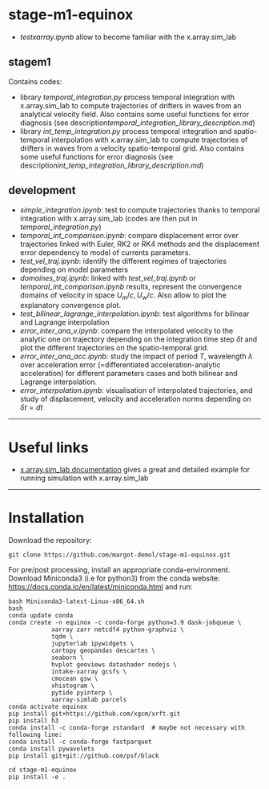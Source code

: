 # stage-m1-equinox

* *testxarray.ipynb* allow to become familiar with the x.array.sim_lab

## stagem1
Contains codes: 
* library *temporal_integration.py* process temporal integration with x.array.sim_lab to compute trajectories of drifters in waves  from an analytical velocity field. Also contains some useful functions for error diagnosis (see description*temporal_integration_library_description.md*)
* library *int_temp_integration.py* process temporal integration and spatio-temporal interpolation with x.array.sim_lab to compute trajectories of drifters in waves from a velocity spatio-temporal grid. Also contains some useful functions for error diagnosis (see description*int_temp_integration_library_description.md*)

## development
* *simple_integration.ipynb*: test to compute trajectories thanks to temporal integration with x.array.sim_lab (codes are then put in *temporal_integration.py*)
* *temporal_int_comparison.ipynb*: compare displacement error over trajectories linked with Euler, RK2 or RK4 methods and the displacement error dependency to model of currents parameters.
* *test_vel_traj.ipynb*: identify the different regimes of trajectories depending on model parameters
* *domaines_traj.ipynb*: linked with *test_vel_traj.ipynb* or *temporal_int_comparison.ipynb* results, represent the convergence domains of velocity in space $U_m/c, U_w/c$. Also allow to plot the explanatory convergence plot.
* *test_bilinear_lagrange_interpolation.ipynb*: test algorithms for bilinear and Lagrange interpolation 
* *error_inter_ana_v.ipynb*: compare the interpolated velocity to the analytic one on trajectory depending on the integration time step $\delta t$ and plot the different trajectories on the spatio-temporal grid.
* *error_inter_ana_acc.ipynb*: study the impact of period $T$, wavelength $\lambda$ over acceleration error (=differentiated acceleration-analytic acceleration) for different parameters cases and both bilinear and Lagrange interpolation.
* *error_interpolation.ipynb*: visualisation of interpolated trajectories, and study of displacement, velocity and acceleration norms depending on $\delta t=dt$
___________

# Useful links

* [x.array.sim_lab documentation](https://xarray-simlab.readthedocs.io/en/latest/create_model.html) gives a great and detailed example for running simulation with x.array.sim_lab

____________

# Installation

Download the repository:

    git clone https://github.com/margot-demol/stage-m1-equinox.git

For pre/post processing, install an appropriate conda-environment. Download Miniconda3 (i.e for python3)
from the conda website: https://docs.conda.io/en/latest/miniconda.html  and run:

    bash Miniconda3-latest-Linux-x86_64.sh
    bash
    conda update conda
    conda create -n equinox -c conda-forge python=3.9 dask-jobqueue \
                xarray zarr netcdf4 python-graphviz \
                tqdm \
                jupyterlab ipywidgets \
                cartopy geopandas descartes \
                seaborn \
                hvplot geoviews datashader nodejs \
                intake-xarray gcsfs \
                cmocean gsw \
                xhistogram \
                pytide pyinterp \
                xarray-simlab parcels
    conda activate equinox
    pip install git+https://github.com/xgcm/xrft.git
    pip install h3
    conda install -c conda-forge zstandard  # maybe not necessary with following line:
    conda install -c conda-forge fastparquet
    conda install pywavelets
    pip install git+git://github.com/psf/black

    cd stage-m1-equinox
    pip install -e .